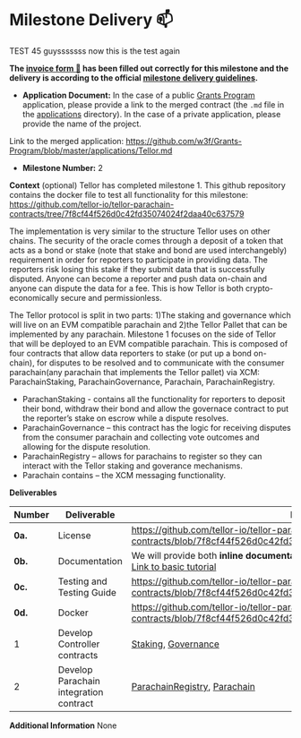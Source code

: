 # Milestone Delivery :mailbox:

TEST 45 guysssssss now this is the test again

**The [invoice form :pencil:](https://docs.google.com/forms/d/e/1FAIpQLSfmNYaoCgrxyhzgoKQ0ynQvnNRoTmgApz9NrMp-hd8mhIiO0A/viewform) has been filled out correctly for this milestone and the delivery is according to the official [milestone delivery guidelines](https://github.com/w3f/Grants-Program/blob/master/docs/Support%20Docs/milestone-deliverables-guidelines.md).**

- **Application Document:** In the case of a public [Grants Program](https://github.com/w3f/Grants-Program) application, please provide a link to the merged contract (the `.md` file in the [applications](https://github.com/w3f/Grants-Program/tree/master/applications) directory). In the case of a private application, please provide the name of the project.

Link to the merged application: https://github.com/w3f/Grants-Program/blob/master/applications/Tellor.md

- **Milestone Number:** 2

**Context** (optional)
Tellor has completed milestone 1. This github repository contains the docker file to test all functionality for this milestone: https://github.com/tellor-io/tellor-parachain-contracts/tree/7f8cf44f526d0c42fd35074024f2daa40c637579

The implementation is very similar to the structure Tellor uses on other chains. The security of the oracle comes through a deposit of a token that acts as a bond or stake (note that stake and bond are used interchangebly) requirement in order for reporters to participate in providing data. The reporters risk losing this stake if they submit data that is successfully disputed. Anyone can become a reporter and push data on-chain and anyone can dispute the data for a fee. This is how Tellor is both crypto-economically secure and permissionless.

The Tellor protocol is split in two parts: 1)The staking and governance which will live on an EVM compatible parachain and 2)the Tellor Pallet that can be implemented by any parachain. Milestone 1 focuses on the side of Tellor that will be deployed to an EVM compatible parachain. This is composed of four contracts that allow data reporters to stake (or put up a bond on-chain), for disputes to be resolved and to communicate with the consumer parachain(any parachain that implements the Tellor pallet) via XCM: ParachainStaking, ParachainGovernance, Parachain, ParachainRegistry.

- ParachanStaking - contains all the functionality for reporters to deposit their bond, withdraw their bond and allow the governace contract to put the reporter’s stake on escrow while a dispute resolves.
- ParachainGovernance – this contract has the logic for receiving disputes from the consumer parachain and collecting vote outcomes and allowing for the dispute resolution.
- ParachainRegistry – allows for parachains to register so they can interact with the Tellor staking and goverance mechanisms.
- Parachain contains – the XCM messaging functionality.

**Deliverables**

| Number  | Deliverable                            | Link                                                                                                                                                                                                                                                                                       | Notes |
| ------- | -------------------------------------- | ------------------------------------------------------------------------------------------------------------------------------------------------------------------------------------------------------------------------------------------------------------------------------------------ | ----- |
| **0a.** | License                                | https://github.com/tellor-io/tellor-parachain-contracts/blob/7f8cf44f526d0c42fd35074024f2daa40c637579/LICENSE                                                                                                                                                                              |
| **0b.** | Documentation                          | We will provide both **inline documentation** of the code and a basic **tutorial**. [Link to basic tutorial](https://drive.google.com/file/d/1E8XVzq2C875fyBnht7MA58a2ix9RIv2b/view?usp=share_link)                                                                                        |       |
| **0c.** | Testing and Testing Guide              | https://github.com/tellor-io/tellor-parachain-contracts/blob/7f8cf44f526d0c42fd35074024f2daa40c637579/README.md                                                                                                                                                                            |       |
| **0d.** | Docker                                 | https://github.com/tellor-io/tellor-parachain-contracts/blob/7f8cf44f526d0c42fd35074024f2daa40c637579/Dockerfile                                                                                                                                                                           |       |
| 1       | Develop Controller contracts           | [Staking](https://github.com/tellor-io/tellor-parachain-contracts/blob/7f8cf44f526d0c42fd35074024f2daa40c637579/src/ParachainStaking.sol), [Governance](https://github.com/tellor-io/tellor-parachain-contracts/blob/7f8cf44f526d0c42fd35074024f2daa40c637579/src/ParachainGovernance.sol) |       |
| 2       | Develop Parachain integration contract | [ParachainRegistry](https://github.com/tellor-io/tellor-parachain-contracts/blob/7f8cf44f526d0c42fd35074024f2daa40c637579/src/ParachainRegistry.sol), [Parachain](https://github.com/tellor-io/tellor-parachain-contracts/blob/7f8cf44f526d0c42fd35074024f2daa40c637579/src/Parachain.sol) |       |

**Additional Information**
None
